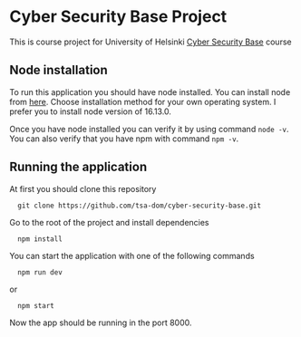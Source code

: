 # Cyber Security Base Project

This is course project for University of Helsinki [Cyber Security Base](https://cybersecuritybase.mooc.fi/module-3.1) course

## Node installation

To run this application you should have node installed. You can install node from [here](https://nodejs.org/en/download/). Choose installation method for your own operating system. I prefer you to install node version of 16.13.0.

Once you have node installed you can verify it by using command ```node -v```. You can also verify that you have npm with command ```npm -v```.

## Running the application

At first you should clone this repository
      
      git clone https://github.com/tsa-dom/cyber-security-base.git

Go to the root of the project and install dependencies

      npm install

You can start the application with one of the following commands

      npm run dev

or

      npm start
      
Now the app should be running in the port 8000.
